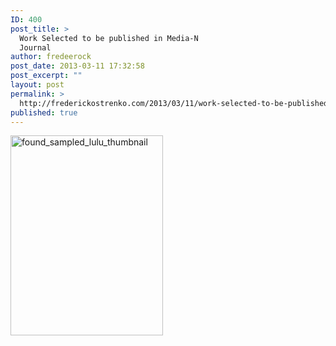 ```yaml
---
ID: 400
post_title: >
  Work Selected to be published in Media-N
  Journal
author: fredeerock
post_date: 2013-03-11 17:32:58
post_excerpt: ""
layout: post
permalink: >
  http://frederickostrenko.com/2013/03/11/work-selected-to-be-published-in-media-n-journal/
published: true
---
```

<a href="http://frederickostrenko.com/wp/wp-content/uploads/2013/03/found_sampled_lulu_thumbnail.jpg"><img class="alignnone size-full wp-image-401" alt="found_sampled_lulu_thumbnail" src="http://frederickostrenko.com/wp/wp-content/uploads/2013/03/found_sampled_lulu_thumbnail.jpg" width="244" height="320" /></a>